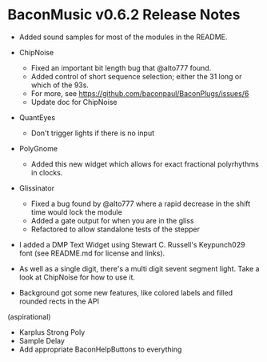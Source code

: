 # BaconMusic v0.6.2 Release Notes

* Added sound samples for most of the modules in the README.

* ChipNoise
  * Fixed an important bit length bug that @alto777 found. 
  * Added control of short sequence selection; either the 31 long or which of the 93s.
  * For more, see https://github.com/baconpaul/BaconPlugs/issues/6
  * Update doc for ChipNoise

* QuantEyes
  * Don't trigger lights if there is no input

* PolyGnome
  * Added this new widget which allows for exact fractional polyrhythms in clocks.

* Glissinator
  * Fixed a bug found by @alto777 where a rapid decrease in the shift time would lock the module
  * Added a gate output for when you are in the gliss
  * Refactored to allow standalone tests of the stepper

* I added a DMP Text Widget using Stewart C. Russell's Keypunch029 font (see README.md for license and links).
* As well as a single digit, there's a multi digit sevent segment light. Take a look at ChipNoise for how to use it.
* Background got some new features, like colored labels and filled rounded rects in the API


(aspirational)
* Karplus Strong Poly
* Sample Delay
* Add appropriate BaconHelpButtons to everything
